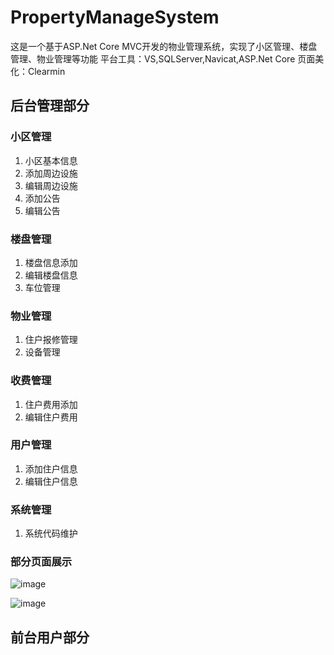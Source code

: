 # PropertyManageSystem
这是一个基于ASP.Net Core MVC开发的物业管理系统，实现了小区管理、楼盘管理、物业管理等功能
平台工具：VS,SQLServer,Navicat,ASP.Net Core
页面美化：Clearmin
## 后台管理部分
### 小区管理
1. 小区基本信息
2. 添加周边设施
3. 编辑周边设施
4. 添加公告
5. 编辑公告
### 楼盘管理
1. 楼盘信息添加
2. 编辑楼盘信息
3. 车位管理
### 物业管理
1. 住户报修管理
2. 设备管理
### 收费管理
1. 住户费用添加
2. 编辑住户费用
### 用户管理
1. 添加住户信息
2. 编辑住户信息
### 系统管理
1. 系统代码维护
### 部分页面展示

![image](https://github.com/LLKI/PropertyManageSystem/assets/92627079/44b06f19-666b-4e8d-82bc-0c768c7bb341)


![image](https://github.com/LLKI/PropertyManageSystem/assets/92627079/a7df188a-a970-4ad1-9ea6-9309cef10e3c)


## 前台用户部分
